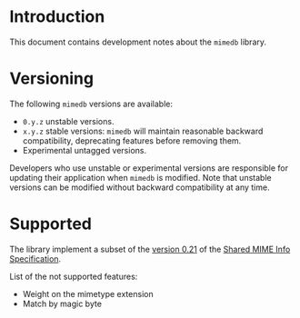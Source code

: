 # Introduction
This document contains development notes about the `mimedb` library.

# Versioning
The following `mimedb` versions are available:
- `0.y.z` unstable versions.
- `x.y.z` stable versions: `mimedb` will maintain reasonable backward
  compatibility, deprecating features before removing them.
- Experimental untagged versions.

Developers who use unstable or experimental versions are responsible for
updating their application when `mimedb` is modified. Note that
unstable versions can be modified without backward compatibility at any
time.

# Supported
The library implement a subset of the [version
0.21](https://specifications.freedesktop.org/shared-mime-info-spec/shared-mime-info-spec-0.21.html)
of the [Shared MIME Info
Specification](https://freedesktop.org/wiki/Specifications/shared-mime-info-spec/).

List of the not supported features:
- Weight on the mimetype extension
- Match by magic byte

